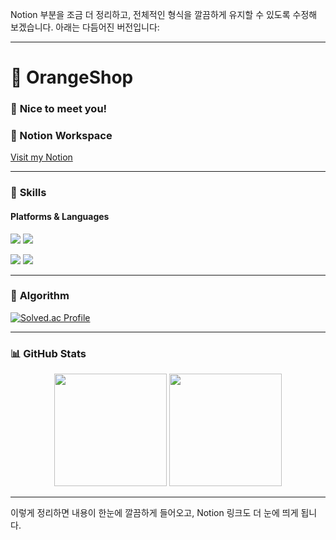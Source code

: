 Notion 부분을 조금 더 정리하고, 전체적인 형식을 깔끔하게 유지할 수 있도록 수정해 보겠습니다. 아래는 다듬어진 버전입니다:

---

# 🍊 **OrangeShop**

### 🤝 **Nice to meet you!**

<p>
  <h3>🔗 Notion Workspace</h3>
  <a href="https://alder-tempo-a30.notion.site/4552feedd38747228b875c687ccf1702?pvs=25" target="_blank">Visit my Notion</a>
</p>

---

### 💪 **Skills**

#### Platforms & Languages

<p>
  <img src="https://img.shields.io/badge/Android-3DDC84?style=flat-square&logo=Android&logoColor=white"/>
  <img src="https://img.shields.io/badge/iOS-000000?style=flat-square&logo=iOS&logoColor=white"/>
</p>
<p>
  <img src="https://img.shields.io/badge/Kotlin-0095D5?style=flat-square&logo=Kotlin&logoColor=white"/> 
  <img src="https://img.shields.io/badge/Swift-FA7343?style=flat-square&logo=Swift&logoColor=white"/>
</p>

---

### 🧠 **Algorithm**

[![Solved.ac Profile](http://mazassumnida.wtf/api/v2/generate_badge?boj=rhkeh123)](https://solved.ac/rhkeh123/)

---

### 📊 **GitHub Stats**

<p align="center">
  <img src="https://github-readme-stats.vercel.app/api?username=orangeshop&show_icons=true&theme=radical" height="180em"/>
  <img src="https://github-readme-stats-eight-theta.vercel.app/api/top-langs/?username=orangeshop&layout=compact&langs_count=8&theme=chartreuse-dark" height="180em"/>
</p>

---

이렇게 정리하면 내용이 한눈에 깔끔하게 들어오고, Notion 링크도 더 눈에 띄게 됩니다.
